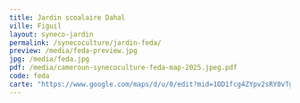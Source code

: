 ```yaml
---
title: Jardin scoalaire Dahal
ville: Figuil
layout: syneco-jardin
permalink: /synecoculture/jardin-feda/
preview: /media/feda-preview.jpg
jpg: /media/feda.jpg
pdf: /media/cameroun-synecoculture-feda-map-2025.jpeg.pdf
code: feda
carte: "https://www.google.com/maps/d/u/0/edit?mid=1OD1fcg4ZYpv2sRY0vTgWqwvDEmE3EgI&ll=10.071160243122623%2C14.177453192776497&z=21"
---
```

